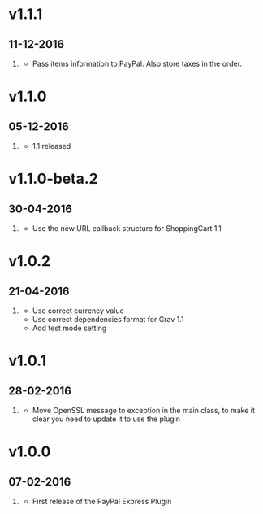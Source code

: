 # v1.1.1
## 11-12-2016

1. [](#new)
    * Pass items information to PayPal. Also store taxes in the order.

# v1.1.0
## 05-12-2016

1. [](#new)
    * 1.1 released

# v1.1.0-beta.2
## 30-04-2016

1. [](#new)
    * Use the new URL callback structure for ShoppingCart 1.1

# v1.0.2
## 21-04-2016

1. [](#bugfix)
    * Use correct currency value
    * Use correct dependencies format for Grav 1.1
    * Add test mode setting

# v1.0.1
## 28-02-2016

1. [](#new)
    * Move OpenSSL message to exception in the main class, to make it clear you need to update it to use the plugin

# v1.0.0
## 07-02-2016

1. [](#new)
    * First release of the PayPal Express Plugin